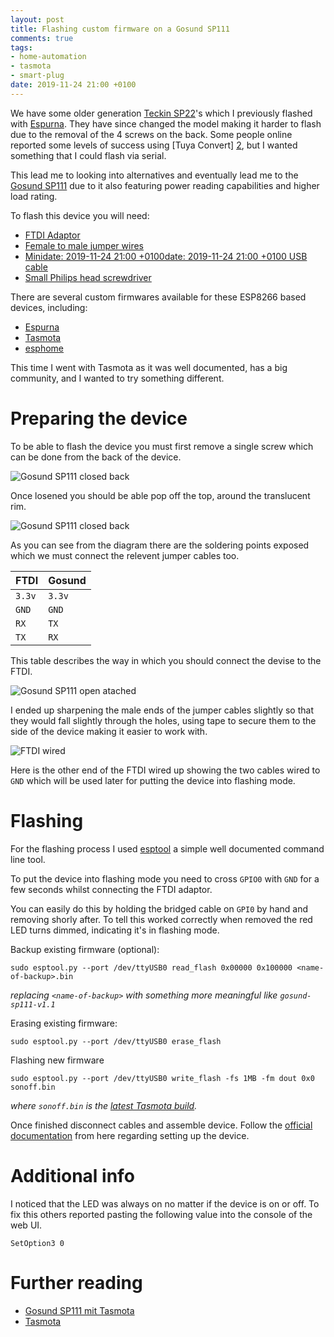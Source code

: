 ```yaml
---
layout: post
title: Flashing custom firmware on a Gosund SP111
comments: true
tags:
- home-automation
- tasmota
- smart-plug
date: 2019-11-24 21:00 +0100
---
```


We have some older generation [Teckin SP22][4]'s which I previously flashed with [Espurna][1]. They have since changed the model
making it harder to flash due to the removal of the 4 screws on the back. Some people online reported some levels of success using [Tuya Convert]
[2], but I wanted something that I could flash via serial.

This lead me to looking into alternatives and eventually lead me to the [Gosund SP111][3] due to it also featuring power reading capabilities and higher load rating.

To flash this device you will need:

- [FTDI Adaptor](https://www.amazon.de/exec/obidos/ASIN/B01N9RZK6I/hexagon05-21/)
- [Female to male jumper wires](https://www.amazon.de/exec/obidos/ASIN/B07K8PVKBP/hexagon05-21/)
- [Minidate: 2019-11-24 21:00 +0100date: 2019-11-24 21:00 +0100 USB cable](https://www.amazon.de/exec/obidos/ASIN/B00NH13S44/hexagon05-21/)
- [Small Philips head screwdriver](https://www.amazon.de/exec/obidos/ASIN/B07Q3TDMK2/hexagon05-21/)

There are several custom firmwares available for these ESP8266 based devices, including:

- [Espurna][1]
- [Tasmota][5]
- [esphome][6]

This time I went with Tasmota as it was well documented, has a big community, and I wanted to try something different.

# Preparing the device

To be able to flash the device you must first remove a single screw which can be done from the back of the device.

![Gosund SP111 closed back](/assets/img/posts/gesund-sp111-closed-back.jpg)

Once losened you should be able pop off the top, around the translucent rim.

![Gosund SP111 closed back](/assets/img/posts/gesund-sp111-open.jpg)

As you can see from the diagram there are the soldering points exposed which we must connect the relevent jumper cables too.


| FTDI   | Gosund |
|--------|--------|
| `3.3v` | `3.3v` |
| `GND`  | `GND`  |
| `RX`   | `TX`   |
| `TX`   | `RX`   |

This table describes the way in which you should connect the devise to the FTDI.


![Gosund SP111 open atached](/assets/img/posts/gesund-sp111-open-attached.jpg)

I ended up sharpening the male ends of the jumper cables slightly so that they would fall slightly through the holes, using tape to secure them to the side of the device making it easier to work with.

![FTDI wired](/assets/img/posts/ftdi-wired.jpg)

Here is the other end of the FTDI wired up showing the two cables wired to `GND` which will be used later for putting the device into flashing mode.

# Flashing

For the flashing process I used [esptool][7] a simple well documented command line tool.

To put the device into flashing mode you need to cross `GPIO0` with `GND` for a few seconds whilst connecting the FTDI adaptor.

You can easily do this by holding the bridged cable on `GPI0` by hand and removing shorly after. To tell this worked correctly when removed  the red LED turns dimmed, indicating it's in flashing mode.


Backup existing firmware (optional):
```
sudo esptool.py --port /dev/ttyUSB0 read_flash 0x00000 0x100000 <name-of-backup>.bin
```
_replacing `<name-of-backup>` with something more meaningful like `gosund-sp111-v1.1`_


Erasing existing firmware:
```
sudo esptool.py --port /dev/ttyUSB0 erase_flash
```

Flashing new firmware
```
sudo esptool.py --port /dev/ttyUSB0 write_flash -fs 1MB -fm dout 0x0 sonoff.bin
```

_where `sonoff.bin` is the [latest Tasmota build][9]._


Once finished disconnect cables and assemble device. Follow the [official documentation][8] from here regarding setting up the device.

# Additional info

I noticed that the LED was always on no matter if the device is on or off. To fix this others reported pasting the following value into the console of the web UI.

```
SetOption3 0
```

# Further reading

- [Gosund SP111 mit Tasmota][0]
- [Tasmota][5]

[0]: https://www.bastelbunker.de/gosund-sp111-mit-tasmota/
[1]: https://github.com/xoseperez/espurna
[2]: https://github.com/ct-Open-Source/tuya-convert
[3]: https://www.amazon.de/exec/obidos/ASIN/B07PRF28SR/hexagon05-21/
[4]: https://www.amazon.de/exec/obidos/ASIN/B07CDCYLQ6/hexagon05-21/
[5]: https://github.com/arendst/Tasmota/
[6]: https://esphome.io/
[7]: https://github.com/espressif/esptool
[8]: https://github.com/arendst/Tasmota/wiki/Initial-Configuration
[9]: https://github.com/arendst/Tasmota/releases